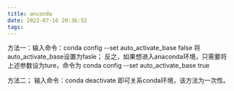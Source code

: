```yaml
---
title: anconda
date: 2022-07-16 20:36:52
tags:
---
```


方法一：输入命令：conda config --set auto_activate_base false
将auto_activate_base设置为fasle；
反之，如果想进入anaconda环境，只需要将上述参数设为ture，命令为
conda config --set auto_activate_base true

方法二；
输入命令：conda deactivate
即可关系conda环境，该方法为一次性。
